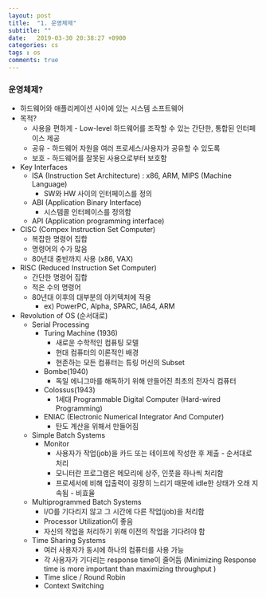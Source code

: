 ```yaml
---
layout: post
title:  "1. 운영체제"
subtitle: ""
date:   2019-03-30 20:38:27 +0900
categories: cs
tags : os
comments: true
---
```

###  운영체제?
- 하드웨어와 애플리케이션 사이에 있는 시스템 소프트웨어
- 목적?
  - 사용을 편하게 - Low-level 하드웨어를 조작할 수 있는 간단한, 통합된 인터페이스 제공
  - 공유 - 하드웨어 자원을 여러 프로세스/사용자가 공유할 수 있도록
  - 보호 - 하드웨어를 잘못된 사용으로부터 보호함
- Key Interfaces
  - ISA (Instruction Set Architecture) : x86, ARM, MIPS (Machine Language)
    - SW와  HW 사이의 인터페이스를 정의
  - ABI (Application Binary Interface)
    - 시스템콜 인터페이스를 정의함
  - API (Application programming interface)
- CISC (Compex Instruction Set Computer)
  - 복잡한 명령어 집합
  - 명령어의 수가 많음
  - 80년대 중반까지 사용 (x86, VAX)
- RISC (Reduced Instruction Set Computer)
  - 간단한 명령어 집합
  - 적은 수의 명령어
  - 80년대 이후의 대부분의 아키텍처에 적용
    - ex) PowerPC, Alpha, SPARC,  IA64, ARM
- Revolution of OS (순서대로)
  - Serial Processing
    - Turing Machine (1936)
      - 새로운 수학적인 컴퓨팅 모델
      - 현대 컴퓨터의 이론적인 배경
      - 현존하는 모든 컴퓨터는 튜링 머신의 Subset
    - Bombe(1940)
      - 독일 에니그마를 해독하기 위해 만들어진 최초의 전자식 컴퓨터
    - Colossus(1943)
      - 1세대 Programmable Digital Computer (Hard-wired Programming)
    - ENIAC (Electronic Numerical Integrator And Computer)
      - 탄도 계산을 위해서 만들어짐
  - Simple Batch Systems
    - Monitor
      - 사용자가 작업(job)을 카드 또는 테이프에 작성한 후 제출 - 순서대로 처리
      - 모니터란 프로그램은 메모리에 상주, 인풋을 하나씩 처리함
      - 프로세서에 비해 입출력이 굉장히 느리기 때문에 idle한 상태가 오래 지속됨 - 비효율
  - Multiprogrammed Batch Systems
    - I/O를 기다리지 않고 그 시간에 다른 작업(job)을 처리함
    - Processor Utilization이 좋음
    - 자신의 작업을 처리하기 위해 이전의 작업을 기다려야 함
  - Time Sharing Systems
    - 여러 사용자가 동시에 하나의 컴퓨터를 사용 가능
    - 각 사용자가 기다리는 response time이 줄어듬 (Minimizing Response time is more important than maximizing throughput )
    - Time slice / Round Robin
    - Context Switching
 
